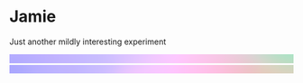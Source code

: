 # Jamie
Just another mildly interesting experiment

![](https://github.com/ThinkbotsAreFree/sona/raw/main/sona-up.png)
![](https://github.com/ThinkbotsAreFree/sona/raw/main/sona-down.png)
